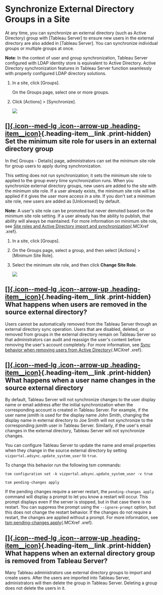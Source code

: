 

Synchronize External Directory Groups in a Site
===============================================
At any time, you can synchronize an external directory (such as Active
Directory) group with [Tableau Server] to ensure
new users in the external directory are also added in [Tableau
Server]. You can synchronize individual groups or
multiple groups at once.

**Note**: In the context of user and group synchronization, Tableau
Server configured with LDAP identity store is equivalent to Active
Directory. Active Directory synchronization features in Tableau Server
function seamlessly with properly configured LDAP directory solutions.

1.  In a site, click [Groups].

    On the Groups page, select one or more groups.

2.  Click [Actions] \> [Synchronize].

    ![](./Synchronize%20External%20Directory%20Groups%20in%20a%20Site%20-%20Tableau_files/synchronize.png)

<div>

[[]{.icon--med-lg .icon--arrow-up .heading-item__icon}](https://help.tableau.com/current/server/en-us/groups_create_adsync.htm#){.heading-item__link .print-hidden} Set the minimum site role for users in an external directory group
--------------------------------------------------------------------------------------------------------------------------------------------------------------------------------------------------------------------------------------

</div>

In the[ Groups - Details] page, administrators can set the
minimum site role for group users to apply during synchronization.

This setting does not run synchronization; it sets the minimum site role
to applied to the group every time synchronization runs. When you
synchronize external directory groups, new users are added to the site
with the minimum site role. If a user already exists, the minimum site
role will be applied if it gives the user more access in a site. If you
don\'t set a minimum site role, new users are added as
[Unlicensed] by default.

**Note:** A user\'s site role can be promoted but never demoted based on
the minimum site role setting. If a user already has the ability to
publish, that ability will always be maintained. For more information on
minimum site role, see [Site roles and Active Directory import and
synchronization](https://help.tableau.com/current/server/en-us/users_site_roles.htm#MinSiteRoleImport){.MCXref
.xref}.

1.  In a site, click [Groups].

2.  On the Groups page, select a group, and then select
    [Actions] \> [Minimum Site Role].

3.  Select the minimum site role, and then click **Change Site Role**.

    ![](./Synchronize%20External%20Directory%20Groups%20in%20a%20Site%20-%20Tableau_files/qs_adsync_1.png)

<div>

[[]{.icon--med-lg .icon--arrow-up .heading-item__icon}](https://help.tableau.com/current/server/en-us/groups_create_adsync.htm#){.heading-item__link .print-hidden} What happens when users are removed in the source external directory? 
------------------------------------------------------------------------------------------------------------------------------------------------------------------------------------------------------------------------------------------

</div>

Users cannot be automatically removed from the Tableau Server through an
external directory sync operation. Users that are disabled, deleted, or
removed from groups in the external directory remain on Tableau Server
so that administrators can audit and reassign the user\'s content before
removing the user\'s account completely. For more information, see [Sync
behavior when removing users from Active
Directory](https://help.tableau.com/current/server/en-us/users_manage_ad.htm#Sync){.MCXref
.xref}.

<div>

[[]{.icon--med-lg .icon--arrow-up .heading-item__icon}](https://help.tableau.com/current/server/en-us/groups_create_adsync.htm#){.heading-item__link .print-hidden} What happens when a user name changes in the source external directory
------------------------------------------------------------------------------------------------------------------------------------------------------------------------------------------------------------------------------------------

</div>

By default, Tableau Server will not synchronize changes to the user
display name or email address after the initial synchronization when the
corresponding account is created in Tableau Server. For example, if the
user name jsmith is used for the display name John Smith, changing the
display name in external directory to Joe Smith will not synchronize to
the corresponding jsmith user in Tableau Server. Similarly, if the
user\'s email changes in the external directory, Tableau Server will not
synchronize changes.

You can configure Tableau Server to update the name and email properties
when they change in the source external directory by setting
`vizportal.adsync.update_system_user` to `true`.

To change this behavior run the following tsm commands:

``` {space="preserve"}
tsm configuration set -k vizportal.adsync.update_system_user -v true
```

``` {space="preserve"}
tsm pending-changes apply
```

If the pending changes require a server restart, the
`pending-changes apply` command will display a prompt to let you know a
restart will occur. This prompt displays even if the server is stopped,
but in that case there is no restart. You can suppress the prompt using
the `--ignore-prompt` option, but this does not change the restart
behavior. If the changes do not require a restart, the changes are
applied without a prompt. For more information, see [tsm pending-changes
apply](https://help.tableau.com/current/server/en-us/cli_pending-changes.htm#pending-changes-apply){.MCXref
.xref}.

<div>

[[]{.icon--med-lg .icon--arrow-up .heading-item__icon}](https://help.tableau.com/current/server/en-us/groups_create_adsync.htm#){.heading-item__link .print-hidden} What happens when an external directory group is removed from Tableau Server?
-------------------------------------------------------------------------------------------------------------------------------------------------------------------------------------------------------------------------------------------------

</div>

Many Tableau administrators use external directory groups to import and
create users. After the users are imported into Tableau Server,
administrators will then delete the group in Tableau Server. Deleting a
group does not delete the users in it.
